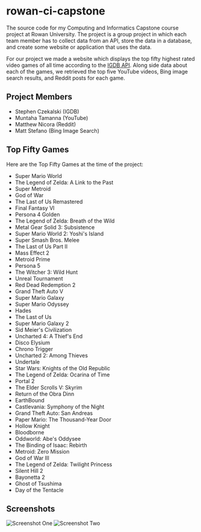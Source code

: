 # rowan-ci-capstone
The source code for my Computing and Informatics Capstone course project at Rowan University. 
The project is a group project in which each team member has to collect data from an API,
store the data in a database, and create some website or application that uses the data.

For our project we made a website which displays the top fifty highest rated video games of all time according to the [IGDB API](https://www.igdb.com/api).
Along side data about each of the games, we retrieved the top five YouTube videos, Bing image search results, and Reddit posts for each game.

## Project Members

* Stephen Czekalski (IGDB)
* Muntaha Tamanna (YouTube)
* Matthew Nicora (Reddit)
* Matt Stefano (Bing Image Search)

## Top Fifty Games

Here are the Top Fifty Games at the time of the project:

* Super Mario World
* The Legend of Zelda: A Link to the Past
* Super Metroid
* God of War
* The Last of Us Remastered
* Final Fantasy VI
* Persona 4 Golden
* The Legend of Zelda: Breath of the Wild
* Metal Gear Solid 3: Subsistence
* Super Mario World 2: Yoshi's Island
* Super Smash Bros. Melee
* The Last of Us Part II
* Mass Effect 2
* Metroid Prime
* Persona 5
* The Witcher 3: Wild Hunt
* Unreal Tournament
* Red Dead Redemption 2
* Grand Theft Auto V
* Super Mario Galaxy
* Super Mario Odyssey
* Hades
* The Last of Us
* Super Mario Galaxy 2
* Sid Meier's Civilization
* Uncharted 4: A Thief's End
* Disco Elysium
* Chrono Trigger
* Uncharted 2: Among Thieves
* Undertale
* Star Wars: Knights of the Old Republic
* The Legend of Zelda: Ocarina of Time
* Portal 2
* The Elder Scrolls V: Skyrim
* Return of the Obra Dinn
* EarthBound
* Castlevania: Symphony of the Night
* Grand Theft Auto: San Andreas
* Paper Mario: The Thousand-Year Door
* Hollow Knight
* Bloodborne
* Oddworld: Abe's Oddysee
* The Binding of Isaac: Rebirth
* Metroid: Zero Mission
* God of War III
* The Legend of Zelda: Twilight Princess
* Silent Hill 2
* Bayonetta 2
* Ghost of Tsushima
* Day of the Tentacle

## Screenshots
![Screenshot One](https://github.com/stephencz/rowan-ci-capstone/screenshot1.png)
![Screenshot Two](https://github.com/stephencz/rowan-ci-capstone/screenshot2.png)